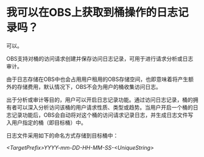 # 我可以在OBS上获取到桶操作的日志记录吗？<a name="obs_faq_0024"></a>

可以。

OBS支持对桶的访问请求创建并保存访问日志记录，可用于进行请求分析或日志审计。

由于日志存储在OBS中也会占用用户租用的OBS存储空间，也即意味着将产生额外的存储费用，默认情况下，OBS不会为用户的桶收集访问日志。

出于分析或审计等目的，用户可以开启日志记录功能。通过访问日志记录，桶的拥有者可以深入分析访问该桶的用户请求性质、类型或趋势。当用户开启一个桶的日志记录功能后，OBS会自动将对这个桶的访问请求记录日志，并生成日志文件写入用户指定的桶（即目标桶）中。

日志文件采用如下的命名方式存储到目标桶中：

_<TargetPrefix\>YYYY-mm-DD-HH-MM-SS-<UniqueString\>_

